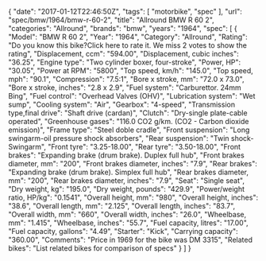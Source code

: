 {
    "date": "2017-01-12T22:46:50Z",
    "tags": [
        "motorbike",
        "spec"
    ],
    "url": "spec\/bmw\/1964\/bmw-r-60-2",
    "title": "Allround BMW R 60 2",
    "categories": "Allround",
    "brands": "bmw",
    "years": "1964",
    "spec": [
        {
            "Model": "BMW R 60 2",
            "Year": "1964",
            "Category": "Allround",
            "Rating": "Do you know this bike?Click here to rate it. We miss 2 votes to show the rating",
            "Displacement, ccm": "594.00",
            "Displacement, cubic inches": "36.25",
            "Engine type": "Two cylinder boxer, four-stroke",
            "Power, HP": "30.05",
            "Power at RPM": "5800",
            "Top speed, km\/h": "145.0",
            "Top speed, mph": "90.1",
            "Compression": "7.5:1",
            "Bore x stroke, mm": "72.0 x 73.0",
            "Bore x stroke, inches": "2.8 x 2.9",
            "Fuel system": "Carburettor. 24mm Bing",
            "Fuel control": "Overhead Valves (OHV)",
            "Lubrication system": "Wet sump",
            "Cooling system": "Air",
            "Gearbox": "4-speed",
            "Transmission type,final drive": "Shaft drive (cardan)",
            "Clutch": "Dry-single plate-cable operated",
            "Greenhouse gases": "116.0 CO2 g\/km. (CO2 - Carbon dioxide emission)",
            "Frame type": "Steel doble cradle",
            "Front suspension": "Long swingarm-oil pressure shock absorbers",
            "Rear suspension": "Twin shock-Swingarm",
            "Front tyre": "3.25-18.00",
            "Rear tyre": "3.50-18.00",
            "Front brakes": "Expanding brake (drum brake). Duplex full hub",
            "Front brakes diameter, mm": "200",
            "Front brakes diameter, inches": "7.9",
            "Rear brakes": "Expanding brake (drum brake). Simplex full hub",
            "Rear brakes diameter, mm": "200",
            "Rear brakes diameter, inches": "7.9",
            "Seat": "Single seat",
            "Dry weight, kg": "195.0",
            "Dry weight, pounds": "429.9",
            "Power\/weight ratio, HP\/kg": "0.1541",
            "Overall height, mm": "980",
            "Overall height, inches": "38.6",
            "Overall length, mm": "2.125",
            "Overall length, inches": "83.7",
            "Overall width, mm": "660",
            "Overall width, inches": "26.0",
            "Wheelbase, mm": "1.415",
            "Wheelbase, inches": "55.7",
            "Fuel capacity, litres": "17.00",
            "Fuel capacity, gallons": "4.49",
            "Starter": "Kick",
            "Carrying capacity": "360.00",
            "Comments": "Price in 1969 for the bike was DM 3315",
            "Related bikes": "List related bikes for comparison of specs"
        }
    ]
}